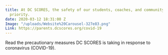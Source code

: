 ```yaml
---
title: At DC SCORES, the safety of our students, coaches, and community is our top
  priority.
date: 2020-03-12 18:31:00 Z
Image: "/uploads/Website%20Carousel-327e83.png"
Link: https://parents.dcscores.org/covid-19
---
```


Read the precautionary measures DC SCORES is taking in response to coronavirus (COVID-19).